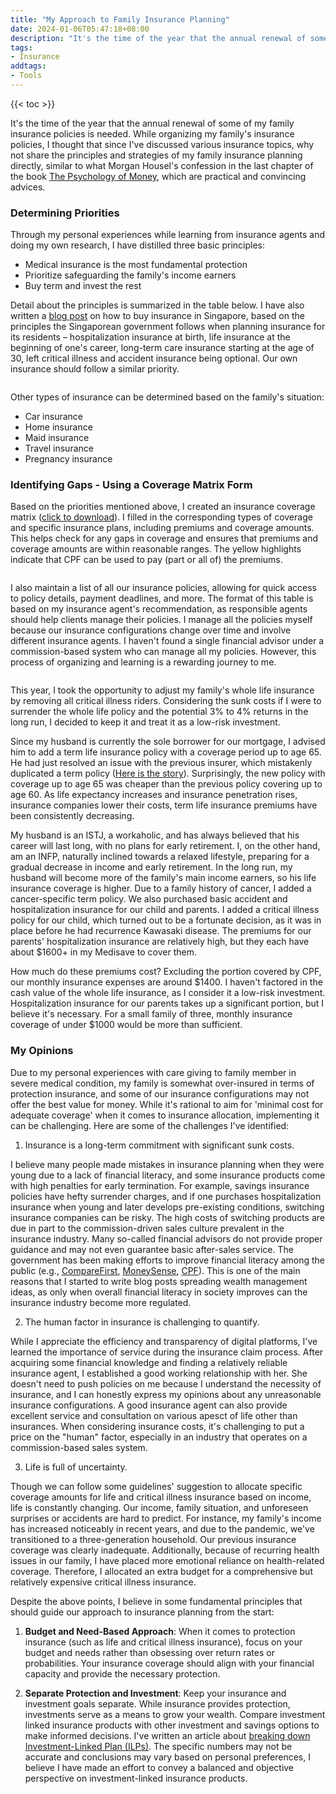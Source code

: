 ```yaml
---
title: "My Approach to Family Insurance Planning"
date: 2024-01-06T05:47:18+08:00
description: "It's the time of the year that the annual renewal of some of my family insurance policies is needed. While organizing my family's insurance policies, I thought that since I've discussed various insurance topics, why not share my family's insurance principles and strategies directly. Here I am sharing how I plan my family's insurance, with some useful "
tags:
- Insurance
addtags:
- Tools
---
```


{{< toc >}}

It's the time of the year that the annual renewal of some of my family insurance policies is needed. While organizing my family's insurance policies, I thought that since I've discussed various insurance topics, why not share the principles and strategies of my family insurance planning directly, similar to what Morgan Housel's confession in the last chapter of the book [The Psychology of Money](https://www.goodreads.com/book/show/41881472-the-psychology-of-money), which are practical and convincing advices.

### Determining Priorities

Through my personal experiences while learning from insurance agents and doing my own research, I have distilled three basic principles:

- Medical insurance is the most fundamental protection
- Prioritize safeguarding the family's income earners
- Buy term and invest the rest

Detail about the principles is summarized in the table below. I have also written a [blog post](https://littlecheesecake.me/money.sense/posts/singapore-insurance-how-gov-do/) on how to buy insurance in Singapore, based on the principles the Singaporean government follows when planning insurance for its residents – hospitalization insurance at birth, life insurance at the beginning of one's career, long-term care insurance starting at the age of 30, left critical illness and accident insurance being optional. Our own insurance should follow a similar priority.

<div>
    <span class="image fit"><img src="https://s3.ap-southeast-1.amazonaws.com/littlecheesecake.me/money.sense/family_insurance_plan/money_sense_insurance_principle_en.png" alt="" /></span>
</div>

Other types of insurance can be determined based on the family's situation:
- Car insurance
- Home insurance
- Maid insurance
- Travel insurance
- Pregnancy insurance

### Identifying Gaps - Using a Coverage Matrix Form

Based on the priorities mentioned above, I created an insurance coverage matrix ([click to download](https://s3.ap-southeast-1.amazonaws.com/littlecheesecake.me/money.sense/family_insurance_plan/Insurance+Coverage+Matrix.xlsx)). I filled in the corresponding types of coverage and specific insurance plans, including premiums and coverage amounts. This helps check for any gaps in coverage and ensures that premiums and coverage amounts are within reasonable ranges. The yellow highlights indicate that CPF can be used to pay (part or all of) the premiums.

<div>
    <span class="image fit"><img src="https://s3.ap-southeast-1.amazonaws.com/littlecheesecake.me/money.sense/family_insurance_plan/money_sense_insurance_coverage_matrix.png" alt="" /></span>
</div>

I also maintain a list of all our insurance policies, allowing for quick access to policy details, payment deadlines, and more. The format of this table is based on my insurance agent's recommendation, as responsible agents should help clients manage their policies. I manage all the policies myself because our insurance configurations change over time and involve different insurance agents. I haven't found a single financial advisor under a commission-based system who can manage all my policies. However, this process of organizing and learning is a rewarding journey to me.

<div>
    <span class="image fit"><img src="https://s3.ap-southeast-1.amazonaws.com/littlecheesecake.me/money.sense/family_insurance_plan/money_sense_insurance_policy_list.png" alt="" /></span>
</div>

This year, I took the opportunity to adjust my family's whole life insurance by removing all critical illness riders. Considering the sunk costs if I were to surrender the whole life policy and the potential 3% to 4% returns in the long run, I decided to keep it and treat it as a low-risk investment.

Since my husband is currently the sole borrower for our mortgage, I advised him to add a term life insurance policy with a coverage period up to age 65. He had just resolved an issue with the previous insurer, which mistakenly duplicated a term policy ([Here is the story](https://littlecheesecake.me/money.sense/posts/insurance-dispute-resolving/)). Surprisingly, the new policy with coverage up to age 65 was cheaper than the previous policy covering up to age 60. As life expectancy increases and insurance penetration rises, insurance companies lower their costs, term life insurance premiums have been consistently decreasing.

My husband is an ISTJ, a workaholic, and has always believed that his career will last long, with no plans for early retirement. I, on the other hand, am an INFP, naturally inclined towards a relaxed lifestyle, preparing for a gradual decrease in income and early retirement. In the long run, my husband will become more of the family's main income earners, so his life insurance coverage is higher. Due to a family history of cancer, I added a cancer-specific term policy. We also purchased basic accident and hospitalization insurance for our child and parents. I added a critical illness policy for our child, which turned out to be a fortunate decision, as it was in place before he had recurrence Kawasaki disease. The premiums for our parents' hospitalization insurance are relatively high, but they each have about $1600+ in my Medisave to cover them.

How much do these premiums cost? Excluding the portion covered by CPF, our monthly insurance expenses are around $1400. I haven't factored in the cash value of the whole life insurance, as I consider it a low-risk investment. Hospitalization insurance for our parents takes up a significant portion, but I believe it's necessary. For a small family of three, monthly insurance coverage of under $1000 would be more than sufficient.

### My Opinions

Due to my personal experiences with care giving to family member in severe medical condition, my family is somewhat over-insured in terms of protection insurance, and some of our insurance configurations may not offer the best value for money. While it's rational to aim for 'minimal cost for adequate coverage' when it comes to insurance allocation, implementing it can be challenging. Here are some of the challenges I've identified:

1. Insurance is a long-term commitment with significant sunk costs.

I believe many people made mistakes in insurance planning when they were young due to a lack of financial literacy, and some insurance products come with high penalties for early termination. For example, savings insurance policies have hefty surrender charges, and if one purchases hospitalization insurance when young and later develops pre-existing conditions, switching insurance companies can be risky. The high costs of switching products are due in part to the commission-driven sales culture prevalent in the insurance industry. Many so-called financial advisors do not provide proper guidance and may not even guarantee basic after-sales service. The government has been making efforts to improve financial literacy among the public (e.g., [CompareFirst](https://www.comparefirst.sg/wap/homeEvent.action), [MoneySense](https://www.moneysense.gov.sg/), [CPF](https://www.cpf.gov.sg/member)). This is one of the main reasons that I started to write blog posts spreading wealth management ideas, as only when overall financial literacy in society improves can the insurance industry become more regulated.

2. The human factor in insurance is challenging to quantify.

While I appreciate the efficiency and transparency of digital platforms, I've learned the importance of service during the insurance claim process. After acquiring some financial knowledge and finding a relatively reliable insurance agent, I established a good working relationship with her. She doesn't need to push policies on me because I understand the necessity of insurance, and I can honestly express my opinions about any unreasonable insurance configurations. A good insurance agent can also provide excellent service and consultation on various apesct of life other than insurances. When considering insurance costs, it's challenging to put a price on the "human" factor, especially in an industry that operates on a commission-based sales system.

3. Life is full of uncertainty.

Though we can follow some guidelines' suggestion to allocate specific coverage amounts for life and critical illness insurance based on income, life is constantly changing. Our income, family situation, and unforeseen surprises or accidents are hard to predict. For instance, my family's income has increased noticeably in recent years, and due to the pandemic, we've transitioned to a three-generation household. Our previous insurance coverage was clearly inadequate. Additionally, because of recurring health issues in our family, I have placed more emotional reliance on health-related coverage. Therefore, I allocated an extra budget for a comprehensive but relatively expensive critical illness insurance.

Despite the above points, I believe in some fundamental principles that should guide our approach to insurance planning from the start: 

1. **Budget and Need-Based Approach**: When it comes to protection insurance (such as life and critical illness insurance), focus on your budget and needs rather than obsessing over return rates or probabilities. Your insurance coverage should align with your financial capacity and provide the necessary protection.

2. **Separate Protection and Investment**: Keep your insurance and investment goals separate. While insurance provides protection, investments serve as a means to grow your wealth. Compare investment linked insurance products with other investment and savings options to make informed decisions. I've written an article about [breaking down Investment-Linked Plan (ILPs)](https://littlecheesecake.me/money.sense/posts/ilp-exploration/). The specific numbers may not be accurate and conclusions may vary based on personal preferences, I believe I have made an effort to convey a balanced and objective perspective on investment-linked insurance products.
